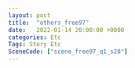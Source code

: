 ```yaml
---
layout: post
title:  "others_free97"
date:   2022-01-14 20:00:00 +0000
categories: Etc
Tags: Story Etc
SceneCode: ["scene_free97_q1_s20"]
---
```


